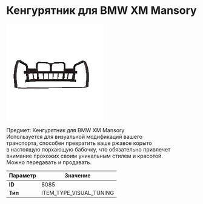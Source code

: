 # Кенгурятник для BMW XM Mansory

![Item Image](../img/8085.webp?raw=true)

Предмет: Кенгурятник для BMW XM Mansory<br>Используется для визуальной модификаций вашего<br>транспорта, способен превратить ваше ржавое корыто<br>в настоящую порхающую бабочку, что обязательно привлечет<br>внимание прохожих своим уникальным стилем и красотой.<br>Можно передавать и продавать.


| Параметр | Значение |
|----------|----------|
| **ID** | 8085 |
| **Тип** | ITEM_TYPE_VISUAL_TUNING |

